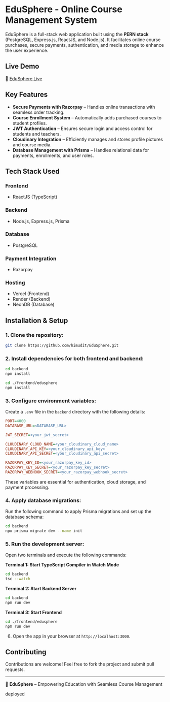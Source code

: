 # EduSphere - Online Course Management System

EduSphere is a full-stack web application built using the **PERN stack** (PostgreSQL, Express.js, ReactJS, and Node.js). It facilitates online course purchases, secure payments, authentication, and media storage to enhance the user experience.

## Live Demo

🔗 [EduSphere Live](https://edusphere-wine.vercel.app/)

## Key Features

- **Secure Payments with Razorpay** – Handles online transactions with seamless order tracking.
- **Course Enrollment System** – Automatically adds purchased courses to student profiles.
- **JWT Authentication** – Ensures secure login and access control for students and teachers.
- **Cloudinary Integration** – Efficiently manages and stores profile pictures and course media.
- **Database Management with Prisma** – Handles relational data for payments, enrollments, and user roles.

## Tech Stack Used

### Frontend

- ReactJS (TypeScript)

### Backend

- Node.js, Express.js, Prisma

### Database

- PostgreSQL 

### Payment Integration

- Razorpay

### Hosting

- Vercel (Frontend)
- Render (Backend)
- NeonDB (Database)

## Installation & Setup

### 1. Clone the repository:
   ```bash
   git clone https://github.com/himudit/EduSphere.git
   ```

### 2. Install dependencies for both frontend and backend:
   ```bash
   cd backend
   npm install
   
   cd ./frontend/edusphere
   npm install
   ```

### 3. Configure environment variables:
   Create a `.env` file in the `backend` directory with the following details:
   ```ini
   PORT=4000
   DATABASE_URL=<DATABASE_URL>
   
   JWT_SECRET=<your_jwt_secret>
   
   CLOUDINARY_CLOUD_NAME=<your_cloudinary_cloud_name>
   CLOUDINARY_API_KEY=<your_cloudinary_api_key>
   CLOUDINARY_API_SECRET=<your_cloudinary_api_secret>
   
   RAZORPAY_KEY_ID=<your_razorpay_key_id>
   RAZORPAY_KEY_SECRET=<your_razorpay_key_secret>
   RAZORPAY_WEBHOOK_SECRET=<your_razorpay_webhook_secret>
   ```
   These variables are essential for authentication, cloud storage, and payment processing.

### 4. Apply database migrations:
   Run the following command to apply Prisma migrations and set up the database schema:
   ```bash
   cd backend
   npx prisma migrate dev --name init
   ```

### 5. Run the development server:
   Open two terminals and execute the following commands:

   **Terminal 1: Start TypeScript Compiler in Watch Mode**
   ```bash
   cd backend
   tsc --watch
   ```

   **Terminal 2: Start Backend Server**
   ```bash
   cd backend
   npm run dev
   ```

   **Terminal 3: Start Frontend**
   ```bash
   cd ./frontend/edusphere
   npm run dev
   ```

6. Open the app in your browser at `http://localhost:3000`.

## Contributing

Contributions are welcome! Feel free to fork the project and submit pull requests.

---

🚀 **EduSphere** – Empowering Education with Seamless Course Management


deployed